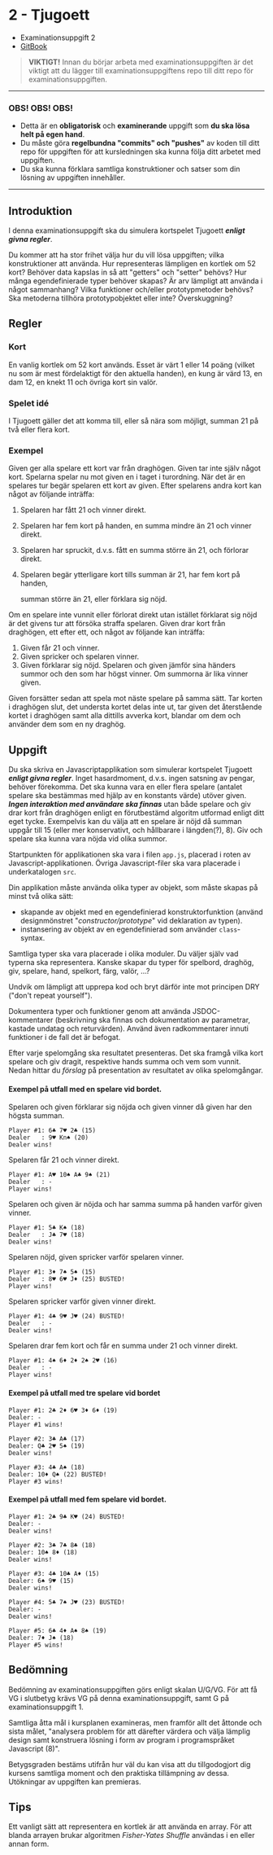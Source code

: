 # 2 - Tjugoett

- Examinationsuppgift 2
- [GitBook](https://coursepress.gitbook.io/1dv021/examinationsuppgifter/2-tjugoett)

> __VIKTIGT!__ Innan du börjar arbeta med examinationsuppgiften är det viktigt att du lägger till examinationsuppgiftens repo till ditt repo för examinationsuppgiften.

***

### OBS! OBS! OBS!

- Detta är en **obligatorisk** och **examinerande** uppgift som **du ska lösa helt på egen hand**.
- Du måste göra **regelbundna "commits" och "pushes"** av koden till ditt repo för uppgiften för att kursledningen ska kunna följa ditt arbetet med uppgiften.
- Du ska kunna förklara samtliga konstruktioner och satser som din lösning av uppgiften innehåller.

***

## Introduktion

I denna examinationsuppgift ska du simulera kortspelet Tjugoett _**enligt givna regler**_.

Du kommer att ha stor frihet välja hur du vill lösa uppgiften; vilka konstruktioner att använda. Hur representeras lämpligen en kortlek om 52 kort? Behöver data kapslas in så att "getters" och "setter" behövs? Hur många egendefinierade typer behöver skapas? Är arv lämpligt att använda i något sammanhang? Vilka funktioner och/eller prototypmetoder behövs? Ska metoderna tillhöra prototypobjektet eller inte? Överskuggning?

## Regler

### Kort

En vanlig kortlek om 52 kort används. Esset är värt 1 eller 14 poäng \(vilket nu som är mest fördelaktigt för den aktuella handen\), en kung är värd 13, en dam 12, en knekt 11 och övriga kort sin valör.

### Spelet idé

I Tjugoett gäller det att komma till, eller så nära som möjligt, summan 21 på två eller flera kort.

### Exempel

Given ger alla spelare ett kort var från draghögen. Given tar inte själv något kort. Spelarna spelar nu mot given en i taget i turordning. När det är en spelares tur begär spelaren ett kort av given. Efter spelarens andra kort kan något av följande inträffa:

1. Spelaren har fått 21 och vinner direkt.
2. Spelaren har fem kort på handen, en summa mindre än 21 och vinner direkt.
3. Spelaren har spruckit, d.v.s. fått en summa större än 21, och förlorar direkt.
4. Spelaren begär ytterligare kort tills summan är 21, har fem kort på handen,

   summan större än 21, eller förklara sig nöjd.

Om en spelare inte vunnit eller förlorat direkt utan istället förklarat sig nöjd är det givens tur att försöka straffa spelaren. Given drar kort från draghögen, ett efter ett, och något av följande kan inträffa:

1. Given får 21 och vinner.
2. Given spricker och spelaren vinner.
3. Given förklarar sig nöjd. Spelaren och given jämför sina händers summor och den som har högst vinner. Om summorna är lika vinner given.

Given forsätter sedan att spela mot näste spelare på samma sätt. Tar korten i draghögen slut, det understa kortet delas inte ut, tar given det återstående kortet i draghögen samt alla dittills avverka kort, blandar om dem och använder dem som en ny draghög.

##  Uppgift

Du ska skriva en Javascriptapplikation som simulerar kortspelet Tjugoett _**enligt givna regler**_. Inget hasardmoment, d.v.s. ingen satsning av pengar, behöver förekomma. Det ska kunna vara en eller flera spelare \(antalet spelare ska bestämmas med hjälp av en konstants värde\) utöver given. _**Ingen interaktion med användare ska finnas**_ utan både spelare och giv drar kort från draghögen enligt en förutbestämd algoritm utformad enligt ditt eget tycke. Exempelvis kan du välja att en spelare är nöjd då summan uppgår till 15 \(eller mer konservativt, och hållbarare i längden\(?\), 8\). Giv och spelare ska kunna vara nöjda vid olika summor.

Startpunkten för applikationen ska vara i filen `app.js`, placerad i roten av Javascript-applikationen. Övriga Javascript-filer ska vara placerade i underkatalogen `src`.

Din applikation måste använda olika typer av objekt, som måste skapas på minst två olika sätt:

* skapande av objekt med en egendefinierad konstruktorfunktion \(använd designmönstret "_constructor/prototype_" vid deklaration av typen\).
* instansering av objekt av en egendefinierad som använder `class`-syntax.

Samtliga typer ska vara placerade i olika moduler. Du väljer själv vad typerna ska representera. Kanske skapar du typer för spelbord, draghög, giv, spelare, hand, spelkort, färg, valör, ...?

Undvik om lämpligt att upprepa kod och bryt därför inte mot principen DRY \("don't repeat yourself"\).

Dokumentera typer och funktioner genom att använda JSDOC-kommentarer \(beskrivning ska finnas och dokumentation av parametrar, kastade undatag och returvärden\). Använd även radkommentarer innuti funktioner i de fall det är befogat.

Efter varje spelomgång ska resultatet presenteras. Det ska framgå vilka kort spelare och giv dragit, respektive hands summa och vem som vunnit. Nedan hittar du _förslag_ på presentation av resultatet av olika spelomgångar.

#### Exempel på utfall med en spelare vid bordet.

Spelaren och given förklarar sig nöjda och given vinner då given har den högsta summan.

```text
Player #1: 6♣ 7♥ 2♣ (15)
Dealer   : 9♥ Kn♠ (20)
Dealer wins!
```

Spelaren får 21 och vinner direkt.

```text
Player #1: A♥ 10♠ A♣ 9♠ (21)
Dealer   : -
Player wins!
```

Spelaren och given är nöjda och har samma summa på handen varför given vinner.

```text
Player #1: 5♣ K♠ (18)
Dealer   : J♣ 7♥ (18)
Dealer wins!
```

Spelaren nöjd, given spricker varför spelaren vinner.

```text
Player #1: 3♦ 7♠ 5♠ (15)
Dealer   : 8♥ 6♥ J♦ (25) BUSTED!
Player wins!
```

Spelaren spricker varför given vinner direkt.

```text
Player #1: 4♣ 9♥ J♥ (24) BUSTED!
Dealer   : -
Dealer wins!
```

Spelaren drar fem kort och får en summa under 21 och vinner direkt.

```text
Player #1: 4♠ 6♦ 2♦ 2♠ 2♥ (16)
Dealer   : -
Player wins!
```

#### Exempel på utfall med tre spelare vid bordet

```text
Player #1: 2♣ 2♦ 6♥ 3♦ 6♦ (19)
Dealer: -
Player #1 wins! 

Player #2: 3♣ A♣ (17)
Dealer: Q♣ 2♥ 5♠ (19)
Dealer wins! 

Player #3: 4♣ A♠ (18)
Dealer: 10♦ Q♠ (22) BUSTED!
Player #3 wins!
```

####  Exempel på utfall med fem spelare vid bordet.

```text
Player #1: 2♣ 9♣ K♥ (24) BUSTED!
Dealer: -
Dealer wins! 

Player #2: 3♣ 7♣ 8♣ (18)
Dealer: 10♠ 8♦ (18)
Dealer wins! 

Player #3: 4♣ 10♣ A♦ (15)
Dealer: 6♠ 9♥ (15)
Dealer wins! 

Player #4: 5♣ 7♠ J♥ (23) BUSTED!
Dealer: -
Dealer wins! 

Player #5: 6♣ 4♦ A♠ 8♠ (19)
Dealer: 7♦ J♠ (18)
Player #5 wins!
```

## Bedömning

Bedömning av examinationsuppgiften görs enligt skalan U/G/VG. För att få VG i slutbetyg krävs VG på denna examinationsuppgift, samt G på examinationsuppgift 1.

Samtliga åtta mål i kursplanen examineras, men framför allt det åttonde och sista målet, "analysera problem för att därefter värdera och välja lämplig design samt konstruera lösning i form av program i programspråket Javascript \(8\)".

Betygsgraden bestäms utifrån hur väl du kan visa att du tillgodogjort dig kursens samtliga moment och den praktiska tillämpning av dessa. Utökningar av uppgiften kan premieras.

## Tips

Ett vanligt sätt att representera en kortlek är att använda en array. För att blanda arrayen brukar algoritmen _Fisher-Yates Shuffle_ användas i en eller annan form.